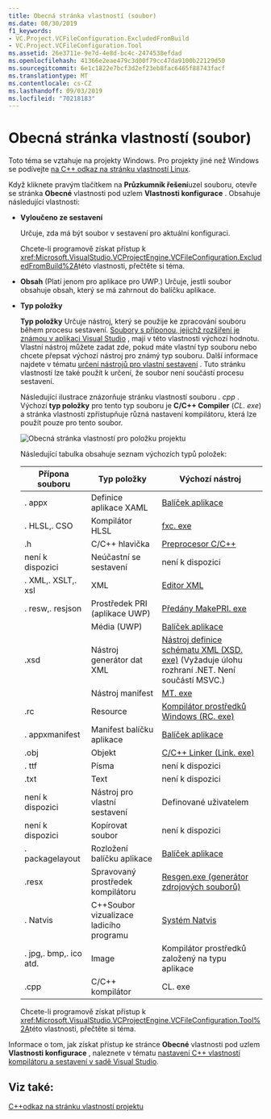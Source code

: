 ```yaml
---
title: Obecná stránka vlastností (soubor)
ms.date: 08/30/2019
f1_keywords:
- VC.Project.VCFileConfiguration.ExcludedFromBuild
- VC.Project.VCFileConfiguration.Tool
ms.assetid: 26e3711e-9e7d-4e8d-bc4c-2474538efdad
ms.openlocfilehash: 41366e2eae479c3d00f79cc47da9100b22129d50
ms.sourcegitcommit: 6e1c1822e7bcf3d2ef23eb8fac6465f88743facf
ms.translationtype: MT
ms.contentlocale: cs-CZ
ms.lasthandoff: 09/03/2019
ms.locfileid: "70218183"
---
```

# <a name="general-property-page-file"></a>Obecná stránka vlastností (soubor)

Toto téma se vztahuje na projekty Windows. Pro projekty jiné než Windows se podívejte [na C++ odkaz na stránku vlastností Linux](../../linux/prop-pages-linux.md).

Když kliknete pravým tlačítkem na **Průzkumník řešení**uzel souboru, otevře se stránka **Obecné** vlastnosti pod uzlem **Vlastnosti konfigurace** . Obsahuje následující vlastnosti:

- **Vyloučeno ze sestavení**

   Určuje, zda má být soubor v sestavení pro aktuální konfiguraci.

   Chcete-li programově získat přístup k <xref:Microsoft.VisualStudio.VCProjectEngine.VCFileConfiguration.ExcludedFromBuild%2A>této vlastnosti, přečtěte si téma.

- **Obsah** (Platí jenom pro aplikace pro UWP.) Určuje, jestli soubor obsahuje obsah, který se má zahrnout do balíčku aplikace.

- **Typ položky**

   **Typ položky** Určuje nástroj, který se použije ke zpracování souboru během procesu sestavení. [Soubory s příponou, jejichž rozšíření je známou v aplikaci Visual Studio](/visualstudio/extensibility/visual-cpp-project-extensibility?view=vs-2019#project-items) , mají v této vlastnosti výchozí hodnotu. Vlastní nástroj můžete zadat zde, pokud máte vlastní typ souboru nebo chcete přepsat výchozí nástroj pro známý typ souboru. Další informace najdete v tématu [určení nástrojů pro vlastní sestavení](../specifying-custom-build-tools.md) . Tuto stránku vlastností lze také použít k určení, že soubor není součástí procesu sestavení.

   Následující ilustrace znázorňuje stránku vlastností souboru *. cpp* . Výchozí **typ položky** pro tento typ souboru je **C/C++ Compiler** (*CL. exe*) a stránka vlastností zpřístupňuje různá nastavení kompilátoru, která lze použít pouze pro tento soubor.

   ![Obecná stránka vlastností pro položku projektu](media/file-general-item-type.png "Volby typu položky")

    Následující tabulka obsahuje seznam výchozích typů položek:

    |Přípona souboru|Typ položky|Výchozí nástroj|
    |-|-|-|
    |. appx|Definice aplikace XAML|[Balíček aplikace](/windows/win32/appxpkg/make-appx-package--makeappx-exe-)|
    |. HLSL,. CSO|Kompilátor HLSL|[fxc. exe](/windows/win32/direct3dtools/fxc)|
    |.h|C/C++ hlavička|[Preprocesor C/C++](../../preprocessor/c-cpp-preprocessor-reference.md)|
    |není k dispozici|Neúčastní se sestavení|není k dispozici|
    |. XML,. XSLT,. xsl|XML|[Editor XML](/visualstudio/xml-tools/xml-editor)|
    |. resw,. resjson|Prostředek PRI (aplikace UWP)|[Předány MakePRI. exe](/windows/uwp/app-resources/compile-resources-manually-with-makepri)|
    ||Média (UWP)|[Balíček aplikace](/windows/win32/appxpkg/make-appx-package--makeappx-exe-)|
    |.xsd|Nástroj generátor dat XML|[Nástroj definice schématu XML (XSD. exe)](/dotnet/standard/serialization/xml-schema-definition-tool-xsd-exe) (Vyžaduje úlohu rozhraní .NET. Není součástí MSVC.)|
    ||Nástroj manifest|[MT. exe](/windows/win32/sbscs/mt-exe)|
    |.rc|Resource|[Kompilátor prostředků Windows (RC. exe)](/windows/win32/menurc/resource-compiler)|
    |. appxmanifest|Manifest balíčku aplikace|[Balíček aplikace](/windows/win32/appxpkg/make-appx-package--makeappx-exe-)|
    |.obj|Objekt|[C/C++ Linker (Link. exe)](cl-invokes-the-linker.md)|
    |. ttf|Písma|není k dispozici|
    |.txt|Text|není k dispozici|
    |není k dispozici|Nástroj pro vlastní sestavení|Definované uživatelem|
    |není k dispozici|Kopírovat soubor|není k dispozici|
    |. packagelayout|Rozložení balíčku aplikace|[Balíček aplikace](/windows/win32/appxpkg/make-appx-package--makeappx-exe-)|
    |.resx|Spravovaný prostředek kompilátoru|[Resgen.exe (generátor zdrojových souborů)](/dotnet/framework/tools/resgen-exe-resource-file-generator)|
    |. Natvis|C++Soubor vizualizace ladicího programu|[Systém Natvis](/visualstudio/debugger/create-custom-views-of-native-objects)|
    |. jpg,. bmp,. ico atd.|Image|Kompilátor prostředků založený na typu aplikace|
    |.cpp|C/C++ kompilátor|CL. exe|

   Chcete-li programově získat přístup k <xref:Microsoft.VisualStudio.VCProjectEngine.VCFileConfiguration.Tool%2A>této vlastnosti, přečtěte si téma.

Informace o tom, jak získat přístup ke stránce **Obecné** vlastnosti pod uzlem **Vlastnosti konfigurace** , naleznete v tématu [nastavení C++ vlastností kompilátoru a sestavení v sadě Visual Studio](../working-with-project-properties.md).

## <a name="see-also"></a>Viz také:

[C++odkaz na stránku vlastností projektu](property-pages-visual-cpp.md)